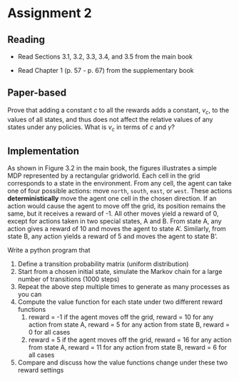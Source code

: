 # Assignment 2

## Reading 

- Read Sections 3.1, 3.2, 3.3, 3.4, and 3.5 from the main book

- Read Chapter 1 (p. 57 - p. 67) from the supplementary book


## Paper-based 

Prove that adding a constant $c$ to all the rewards adds a constant, $v_c$, to the values of all states, and thus does not affect the relative values of any states under any policies. What is $v_c$ in terms of $c$ and $\gamma$?

## Implementation 

As shown in Figure 3.2 in the main book, the figures illustrates a simple MDP represented by a rectangular gridworld. Each cell in the grid corresponds to a state in the environment. From any cell, the agent can take one of four possible actions: move `north`, `south`, `east`, or `west`. These actions **deterministically** move the agent one cell in the chosen direction. If an action would cause the agent to move off the grid, its position remains the same, but it receives a reward of -1. All other moves yield a reward of 0, except for actions taken in two special states, A and B. From state A, any action gives a reward of 10 and moves the agent to state A’. Similarly, from state B, any action yields a reward of 5 and moves the agent to state B’.

Write a python program that 
1. Define a transition probability matrix (uniform distribution)
1. Start from a chosen initial state, simulate the Markov chain for a large number of transitions (1000 steps)
1. Repeat the above step multiple times to generate as many processes as you can 
1. Compute the value function for each state under two different reward functions 
   1. reward = -1 if the agent moves off the grid, reward = 10 for any action from state A, reward = 5 for any action from state B, reward = 0 for all cases
   2. reward = 5 if the agent moves off the grid, reward = 16 for any action from state A, reward = 11 for any action from state B, reward = 6 for all cases
1. Compare and discuss how the value functions change under these two reward settings
